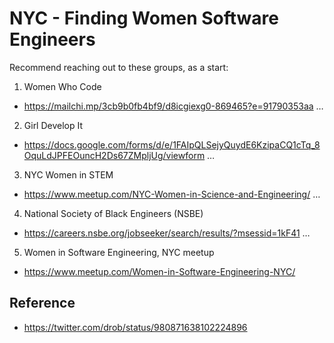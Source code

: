 # NYC - Finding Women Software Engineers

Recommend reaching out to these groups, as a start:  
1) Women Who Code  
- https://mailchi.mp/3cb9b0fb4bf9/d8icgiexg0-869465?e=91790353aa …

2) Girl Develop It
- https://docs.google.com/forms/d/e/1FAIpQLSejyQuydE6KzipaCQ1cTq_8OquLdJPFEOuncH2Ds67ZMpljUg/viewform …

3) NYC Women in STEM  
- https://www.meetup.com/NYC-Women-in-Science-and-Engineering/ …

4) National Society of Black Engineers (NSBE)  
- https://careers.nsbe.org/jobseeker/search/results/?msessid=1kF41 …

5) Women in Software Engineering, NYC meetup  
- https://www.meetup.com/Women-in-Software-Engineering-NYC/


## Reference

* https://twitter.com/drob/status/980871638102224896
